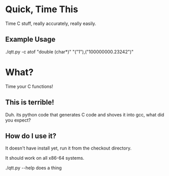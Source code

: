 Quick, Time This
==================
Time C stuff, really accurately, really easily.


Example Usage
-------------
./qtt.py -c atof "double (char*)" "(\"1\"),(\"100000000.23242\")"


What?
======
Time your C functions!

This is terrible!
-----------------
Duh. its python code that generates C code and shoves it into gcc, what did you expect?

How do I use it?
----------------
It doesn't have install yet, run it from the checkout directory.

It should work on all x86-64 systems.

./qtt.py --help does a thing
